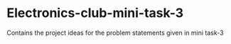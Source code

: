 # Electronics-club-mini-task-3

Contains the project ideas for the problem statements given in mini task-3
